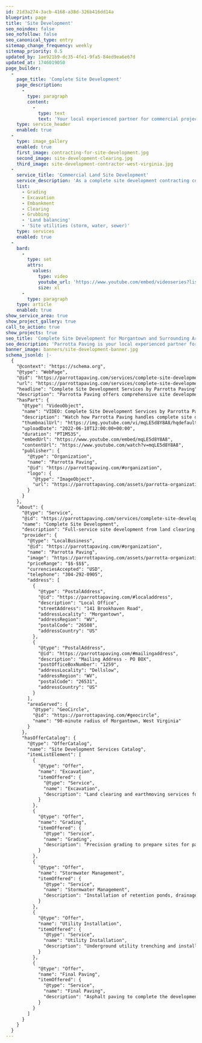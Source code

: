 ```yaml
---
id: 21d3a274-3acb-4168-a38d-326b416dd14a
blueprint: page
title: 'Site Development'
seo_noindex: false
seo_nofollow: false
seo_canonical_type: entry
sitemap_change_frequency: weekly
sitemap_priority: 0.5
updated_by: 1ae921b9-dc35-4fe1-9fa5-84ed9ea6e67d
updated_at: 1746019050
page_builder:
  -
    page_title: 'Complete Site Development'
    page_description:
      -
        type: paragraph
        content:
          -
            type: text
            text: 'Your local experienced partner for commercial projects.'
    type: service_header
    enabled: true
  -
    type: image_gallery
    enabled: true
    first_image: contracting-for-site-development.jpg
    second_image: site-development-clearing.jpg
    third_image: site-development-contractor-west-virginia.jpg
  -
    service_title: 'Commercial Land Site Development'
    service_description: 'As a complete site development contracting company, we''re equipped for any earth-moving job in the Morgantown and tri-state area.'
    list:
      - Grading
      - Excavation
      - Embankment
      - Clearing
      - Grubbing
      - 'Land balancing'
      - 'Site utilities (storm, water, sewer)'
    type: services
    enabled: true
  -
    bard:
      -
        type: set
        attrs:
          values:
            type: video
            youtube_url: 'https://www.youtube.com/embed/videoseries?list=PLumyfDTOC-q5yziybqSGd6caVLe0UssMR'
            size: xl
      -
        type: paragraph
    type: article
    enabled: true
show_service_area: true
show_project_gallery: true
call_to_action: true
show_projects: true
seo_title: 'Complete Site Development for Morgantown and Surrounding Areas'
seo_description: 'Parrotta Paving is your local experienced partner for commercial complete site development projects. Call us today at 304-292-0905.'
banner_image: banners/site-development-banner.jpg
schema_jsonld: |-
  {
    "@context": "https://schema.org",
    "@type": "WebPage",
    "@id": "https://parrottapaving.com/services/complete-site-development/#webpage",
    "url": "https://parrottapaving.com/services/complete-site-development",
    "headline": "Complete Site Development Services by Parrotta Paving",
    "description": "Parrotta Paving offers comprehensive site development solutions including excavation, grading, stormwater, utilities, and paving for both residential and commercial clients.",
    "hasPart": {
      "@type": "VideoObject",
      "name": "VIDEO: Complete Site Development Services by Parrotta Paving",
      "description": "Watch how Parrotta Paving handles complete site development from excavation to final asphalt. A full-service solution for commercial and residential projects.",
      "thumbnailUrl": "https://img.youtube.com/vi/mqLE5d8Y8A8/hqdefault.jpg",
      "uploadDate": "2022-06-10T12:00:00+00:00",
      "duration": "PT1M53S",
      "embedUrl": "https://www.youtube.com/embed/mqLE5d8Y8A8",
      "contentUrl": "https://www.youtube.com/watch?v=mqLE5d8Y8A8",
      "publisher": {
        "@type": "Organization",
        "name": "Parrotta Paving",
        "@id": "https://parrottapaving.com/#organization",
        "logo": {
          "@type": "ImageObject",
          "url": "https://parrottapaving.com/assets/parrotta-organizational-logo.jpg"
        }
      }
    },
    "about": {
      "@type": "Service",
      "@id": "https://parrottapaving.com/services/complete-site-development#service",
      "name": "Complete Site Development",
      "description": "Full-service site development from land clearing and excavation to final paving.",
      "provider": {
        "@type": "LocalBusiness",
        "@id": "https://parrottapaving.com/#organization",
        "name": "Parrotta Paving",
        "image": "https://parrottapaving.com/assets/parrotta-organizational-logo.jpg",
        "priceRange": "$$-$$$",
        "currenciesAccepted": "USD",
        "telephone": "304-292-0905",
        "address": [
          {
            "@type": "PostalAddress",
            "@id": "https://parrottapaving.com/#localaddress",
            "description": "Local Office",
            "streetAddress": "141 Brookhaven Road",
            "addressLocality": "Morgantown",
            "addressRegion": "WV",
            "postalCode": "26508",
            "addressCountry": "US"
          },
          {
            "@type": "PostalAddress",
            "@id": "https://parrottapaving.com/#mailingaddress",
            "description": "Mailing Address - PO BOX",
            "postOfficeBoxNumber": "1259",
            "addressLocality": "Dellslow",
            "addressRegion": "WV",
            "postalCode": "26531",
            "addressCountry": "US"
          }
        ],
        "areaServed": {
          "@type": "GeoCircle",
          "@id": "https://parrottapaving.com/#geocircle",
          "name": "90-minute radius of Morgantown, West Virginia"
        }
      },
      "hasOfferCatalog": {
        "@type": "OfferCatalog",
        "name": "Site Development Services Catalog",
        "itemListElement": [
          {
            "@type": "Offer",
            "name": "Excavation",
            "itemOffered": {
              "@type": "Service",
              "name": "Excavation",
              "description": "Land clearing and earthmoving services for commercial and residential projects."
            }
          },
          {
            "@type": "Offer",
            "name": "Grading",
            "itemOffered": {
              "@type": "Service",
              "name": "Grading",
              "description": "Precision grading to prepare sites for paving, drainage, and structures."
            }
          },
          {
            "@type": "Offer",
            "name": "Stormwater Management",
            "itemOffered": {
              "@type": "Service",
              "name": "Stormwater Management",
              "description": "Installation of retention ponds, drainage systems, and erosion control."
            }
          },
          {
            "@type": "Offer",
            "name": "Utility Installation",
            "itemOffered": {
              "@type": "Service",
              "name": "Utility Installation",
              "description": "Underground utility trenching and installation including water, sewer, and electric."
            }
          },
          {
            "@type": "Offer",
            "name": "Final Paving",
            "itemOffered": {
              "@type": "Service",
              "name": "Final Paving",
              "description": "Asphalt paving to complete the development process."
            }
          }
        ]
      }
    }
  }
---
```

